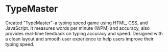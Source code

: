 # TypeMaster
Created "TypeMaster"-a typing speed game using HTML, CSS, and JavaScript. It measures words per minute (WPM) and accuracy, also provides real-time feedback on typing accuracy and speed. Designed with a clean layout and smooth user experience to help users improve their typing speed.


